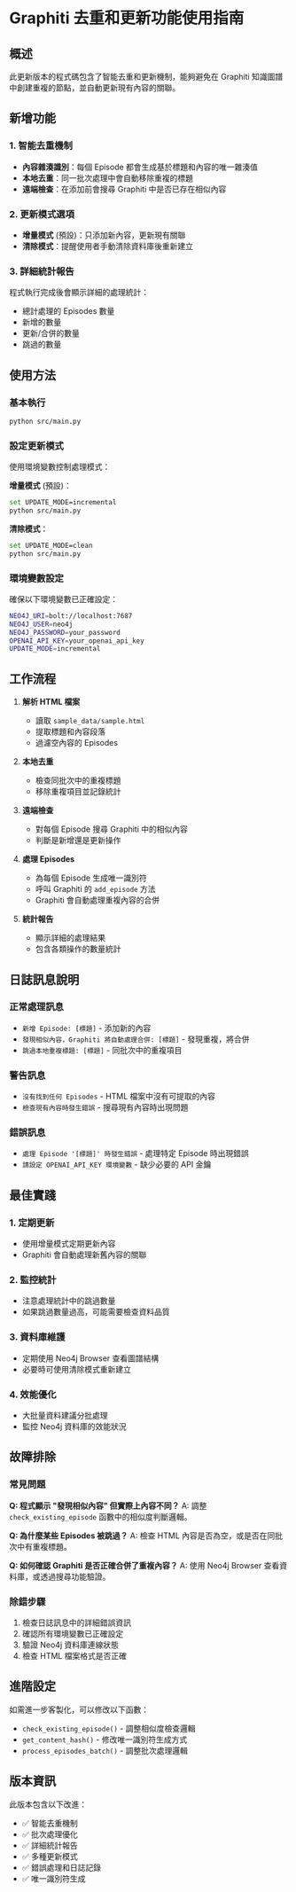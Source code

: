 # Graphiti 去重和更新功能使用指南

## 概述

此更新版本的程式碼包含了智能去重和更新機制，能夠避免在 Graphiti 知識圖譜中創建重複的節點，並自動更新現有內容的關聯。

## 新增功能

### 1. 智能去重機制
- **內容雜湊識別**：每個 Episode 都會生成基於標題和內容的唯一雜湊值
- **本地去重**：同一批次處理中會自動移除重複的標題
- **遠端檢查**：在添加前會搜尋 Graphiti 中是否已存在相似內容

### 2. 更新模式選項
- **增量模式** (預設)：只添加新內容，更新現有關聯
- **清除模式**：提醒使用者手動清除資料庫後重新建立

### 3. 詳細統計報告
程式執行完成後會顯示詳細的處理統計：
- 總計處理的 Episodes 數量
- 新增的數量
- 更新/合併的數量
- 跳過的數量

## 使用方法

### 基本執行
```bash
python src/main.py
```

### 設定更新模式
使用環境變數控制處理模式：

**增量模式** (預設)：
```bash
set UPDATE_MODE=incremental
python src/main.py
```

**清除模式**：
```bash
set UPDATE_MODE=clean
python src/main.py
```

### 環境變數設定
確保以下環境變數已正確設定：
```bash
NEO4J_URI=bolt://localhost:7687
NEO4J_USER=neo4j
NEO4J_PASSWORD=your_password
OPENAI_API_KEY=your_openai_api_key
UPDATE_MODE=incremental
```

## 工作流程

1. **解析 HTML 檔案**
   - 讀取 `sample_data/sample.html`
   - 提取標題和內容段落
   - 過濾空內容的 Episodes

2. **本地去重**
   - 檢查同批次中的重複標題
   - 移除重複項目並記錄統計

3. **遠端檢查**
   - 對每個 Episode 搜尋 Graphiti 中的相似內容
   - 判斷是新增還是更新操作

4. **處理 Episodes**
   - 為每個 Episode 生成唯一識別符
   - 呼叫 Graphiti 的 `add_episode` 方法
   - Graphiti 會自動處理重複內容的合併

5. **統計報告**
   - 顯示詳細的處理結果
   - 包含各類操作的數量統計

## 日誌訊息說明

### 正常處理訊息
- `新增 Episode: [標題]` - 添加新的內容
- `發現相似內容，Graphiti 將自動處理合併: [標題]` - 發現重複，將合併
- `跳過本地重複標題: [標題]` - 同批次中的重複項目

### 警告訊息
- `沒有找到任何 Episodes` - HTML 檔案中沒有可提取的內容
- `檢查現有內容時發生錯誤` - 搜尋現有內容時出現問題

### 錯誤訊息
- `處理 Episode '[標題]' 時發生錯誤` - 處理特定 Episode 時出現錯誤
- `請設定 OPENAI_API_KEY 環境變數` - 缺少必要的 API 金鑰

## 最佳實踐

### 1. 定期更新
- 使用增量模式定期更新內容
- Graphiti 會自動處理新舊內容的關聯

### 2. 監控統計
- 注意處理統計中的跳過數量
- 如果跳過數量過高，可能需要檢查資料品質

### 3. 資料庫維護
- 定期使用 Neo4j Browser 查看圖譜結構
- 必要時可使用清除模式重新建立

### 4. 效能優化
- 大批量資料建議分批處理
- 監控 Neo4j 資料庫的效能狀況

## 故障排除

### 常見問題

**Q: 程式顯示 "發現相似內容" 但實際上內容不同？**
A: 調整 `check_existing_episode` 函數中的相似度判斷邏輯。

**Q: 為什麼某些 Episodes 被跳過？**
A: 檢查 HTML 內容是否為空，或是否在同批次中有重複標題。

**Q: 如何確認 Graphiti 是否正確合併了重複內容？**
A: 使用 Neo4j Browser 查看資料庫，或透過搜尋功能驗證。

### 除錯步驟
1. 檢查日誌訊息中的詳細錯誤資訊
2. 確認所有環境變數已正確設定
3. 驗證 Neo4j 資料庫連線狀態
4. 檢查 HTML 檔案格式是否正確

## 進階設定

如需進一步客製化，可以修改以下函數：
- `check_existing_episode()` - 調整相似度檢查邏輯
- `get_content_hash()` - 修改唯一識別符生成方式
- `process_episodes_batch()` - 調整批次處理邏輯

## 版本資訊

此版本包含以下改進：
- ✅ 智能去重機制
- ✅ 批次處理優化
- ✅ 詳細統計報告
- ✅ 多種更新模式
- ✅ 錯誤處理和日誌記錄
- ✅ 唯一識別符生成
